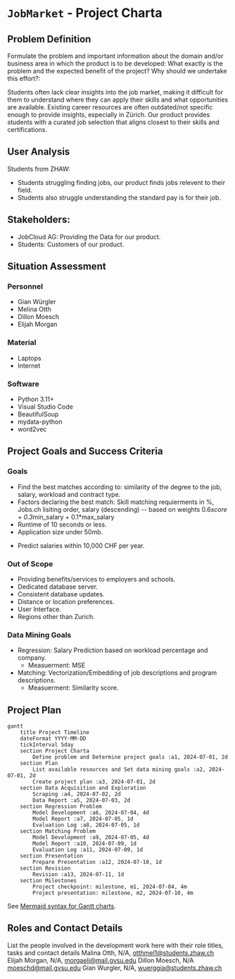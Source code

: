 # `JobMarket` - Project Charta
<!--- Content Based Job Filtration System-->

## Problem Definition
Formulate the problem and important information about the domain and/or business area in which the product is to be developed: What exactly is the problem and the expected benefit of the project? Why should we undertake this effort?:

Students often lack clear insights into the job market, making it difficult for them to understand where they can apply their skills and what opportunities are available. Existing career resources are often outdated/not specific enough to provide insights, especially in Zürich. Our product provides students with a curated job selection that aligns closest to their skills and certifications.

<!---
This includes a summary of the most important findings from the user analysis: relevant segments and user groups. Describe the problems and needs of the users of the product to be developed. 
-->
## User Analysis

Students from ZHAW: 
- Students struggling finding jobs, our product finds jobs relevent to their field. 
- Students also struggle understanding the standard pay is for their job.

<!---
Schools:
- Adjusting the curiculum to changes in the job market.

Employers:
- Faster hiring to posting time and reduced hiring costs.

Stakeholders: List the people involved in and affected by the project. Describe their goals and relationships with each other. Visualisation in the form of a stakeholder map can provide a quick overview.
-->
## Stakeholders:
- JobCloud AG: Providing the Data for our product.
- Students: Customers of our product.

<!---
- Schools: Customers of our project.
- Employers: Hire new, quality, employees as fast as possible. In addition, they provide data to JobCloud AG.

You can reference more detailed analyses such as individual "personas" or interviews in separate documents in the appendix.
-->

## Situation Assessment
### Personnel
- Gian Würgler
- Melina Otth
- Dillon Moesch
- Elijah Morgan

### Material
- Laptops
- Internet 
<!-- ^^^ We didn't really know what to put here. ^^^ -->

### Software
- Python 3.11+
- Visual Studio Code
- BeautifulSoup
- mydata-python
- word2vec
<!--- SQL, MySQL, etc? -->

<!---
Describe the available resources (personnel, material, (software) tools, infrastructure, etc.) and time as well as restrictions and constraints. Possible risks that may arise during the project are also identified.
-->

## Project Goals and Success Criteria
<!---
When is the project successful from a client/stakeholder perspective: Formulate (qualitative) objectives, wherever possible, corresponding key metrics and the target values to be achieved within the project.

It is also often helpful to specify what is explicitly excluded from the project objectives (out of scope).
-->
### Goals
<!--- TODO Subject to change, Python is slow. -->
- Find the best matches according to: similarity of the degree to the job, salary, workload and contract type.
- Factors declaring the best match: Skill matching requierments in %, Jobs.ch lisiting order, salary (descending) -- based on weights 0.6*score + 0.3*min_salary + 0.1*max_salary
- Runtime of 10 seconds or less.
- Application size under 50mb.
<!--- TODO Change this ^^^ -->
- Predict salaries within 10,000 CHF per year.

### Out of Scope
- Providing benefits/services to employers and schools.
- Dedicated database server.
- Consistent database updates.
- Distance or location preferences.
- User Interface.
- Regions other than Zurich.

### Data Mining Goals
- Regression: Salary Prediction based on workload percentage and company.
  - Measuerment: MSE
- Matching: Vectorization/Embedding of job descriptions and program descriptions.
   - Measuerment: Similarity score. 

<!---
Map the problem definition, datasets to be used and primary objective onto a data mining task, e.g.:

* Classification
* Regression
* Clustering
* Outlier Detection
* Association rule learning (market basket analysis)
* Recommender System
* Visualisation
* ...

Along with the definition of the actual technical problem (category) to be solved, 
the project goals must be mapped onto quitable quantitative metrics and corresponding target values. For example, for a classification task one might specify an *F-score* of 0.9 as a minimal requirement for an acceptable solution.  
Such a requirement should be aligned with the overall project goals and/or literature references or justified by other references, respectively.
-->

## Project Plan

<!---
Divide the project into individual phases, describe them briefly and draw up a preliminary timetable, e.g. as a Gantt chart:
Ranking Matching: Type of Job? -> Skills -> Prefrences -> Salary -->

```mermaid
gantt
    title Project Timeline
    dateFormat YYYY-MM-DD
    tickInterval 5day
    section Project Charta
        Define problem and Determine project goals :a1, 2024-07-01, 2d
    section Plan
        List available resources and Set data mining goals :a2, 2024-07-01, 2d
        Create project plan :a3, 2024-07-01, 2d
    section Data Acquisition and Exploration
        Scraping :a4, 2024-07-02, 2d
        Data Report :a5, 2024-07-03, 2d
    section Regression Problem
        Model Development :a6, 2024-07-04, 4d
        Model Report :a7, 2024-07-05, 1d
        Evaluation Log :a8, 2024-07-05, 1d
    section Matching Problem
        Model Development :a9, 2024-07-05, 4d
        Model Report :a10, 2024-07-09, 1d
        Evaluation Log :a11, 2024-07-09, 1d
    section Presentation
        Prepare Presentation :a12, 2024-07-10, 1d
    section Revision
        Revision :a13, 2024-07-11, 1d
    section Milestones
        Project checkpoint: milestone, m1, 2024-07-04, 4m
        Project presentation: milestone, m2, 2024-07-10, 4m

```
See [Mermaid syntax for Gantt charts](https://mermaid.js.org/syntax/gantt.html).

## Roles and Contact Details
List the people involved in the development work here with their role titles, tasks and contact details
Malina Otth, N/A, otthmel1@students.zhaw.ch
Elijah Morgan, N/A, morgaeli@mail.gvsu.edu
Dillon Moesch, N/A moeschd@mail.gvsu.edu
Gian Wurgler, N/A, wuerggia@students.zhaw.ch
<!--- TODO add titles.-->
